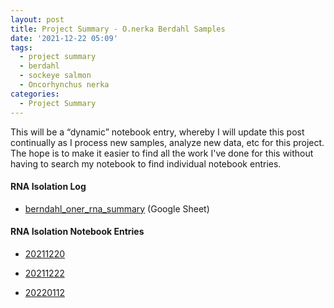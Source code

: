 ```yaml
---
layout: post
title: Project Summary - O.nerka Berdahl Samples
date: '2021-12-22 05:09'
tags: 
  - project summary
  - berdahl
  - sockeye salmon
  - Oncorhynchus nerka
categories: 
  - Project Summary
---
```

This will be a “dynamic” notebook entry, whereby I will update this post continually as I process new samples, analyze new data, etc for this project. The hope is to make it easier to find all the work I've done for this without having to search my notebook to find individual notebook entries.

#### RNA Isolation Log

- [berndahl_oner_rna_summary](https://docs.google.com/spreadsheets/d/1MnwZe-4HenHbY8g8G7Ut2kq6saMStkaJE4ufZqox_Hs/edit?usp=sharing) (Google Sheet)


#### RNA Isolation Notebook Entries

- [20211220](https://robertslab.github.io/sams-notebook/2021/12/20/RNA-Isolation-O.nerka-Berdahl-Tissues.html)

- [20211222](https://robertslab.github.io/sams-notebook/2021/12/22/RNA-Isolation-O.nerka-Berdahl-Brain-Tissues.html)

- [20220112](https://robertslab.github.io/sams-notebook/2022/01/12/RNA-Isolation-O.nerka-Berdahl-Brain-Tissues.html)

